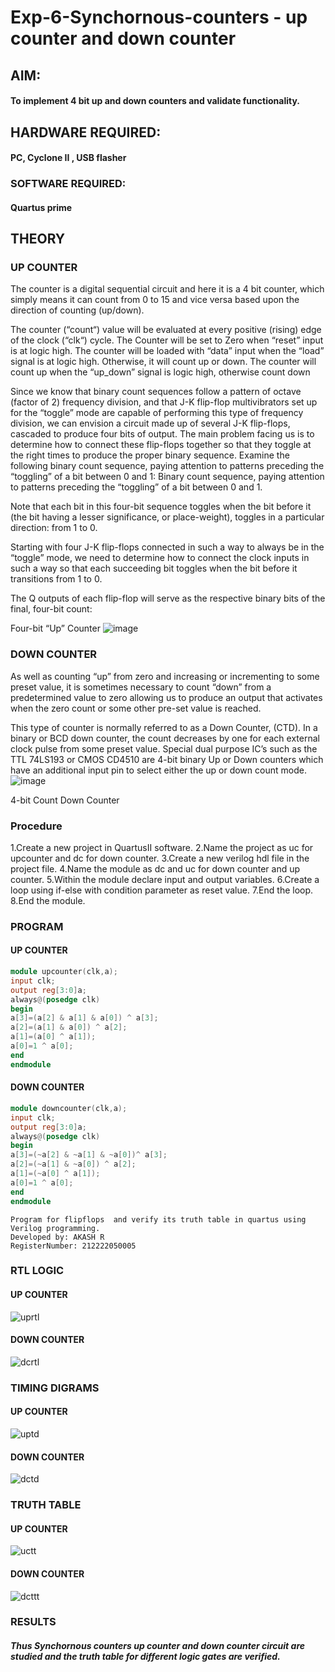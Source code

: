 # Exp-6-Synchornous-counters - up counter and down counter 
## AIM:
#### To implement 4 bit up and down counters and validate  functionality.
## HARDWARE REQUIRED: 
####  PC, Cyclone II , USB flasher
### SOFTWARE REQUIRED:  
#### Quartus prime
## THEORY 

### UP COUNTER 
The counter is a digital sequential circuit and here it is a 4 bit counter, which simply means it can count from 0 to 15 and vice versa based upon the direction of counting (up/down). 

The counter (“count“) value will be evaluated at every positive (rising) edge of the clock (“clk“) cycle.
The Counter will be set to Zero when “reset” input is at logic high.
The counter will be loaded with “data” input when the “load” signal is at logic high. Otherwise, it will count up or down.
The counter will count up when the “up_down” signal is logic high, otherwise count down

Since we know that binary count sequences follow a pattern of octave (factor of 2) frequency division, and that J-K flip-flop multivibrators set up for the “toggle” mode are capable of performing this type of frequency division, we can envision a circuit made up of several J-K flip-flops, cascaded to produce four bits of output.
The main problem facing us is to determine how to connect these flip-flops together so that they toggle at the right times to produce the proper binary sequence.
Examine the following binary count sequence, paying attention to patterns preceding the “toggling” of a bit between 0 and 1:
Binary count sequence, paying attention to patterns preceding the “toggling” of a bit between 0 and 1.

Note that each bit in this four-bit sequence toggles when the bit before it (the bit having a lesser significance, or place-weight), toggles in a particular direction: from 1 to 0.



 
 

Starting with four J-K flip-flops connected in such a way to always be in the “toggle” mode, we need to determine how to connect the clock inputs in such a way so that each succeeding bit toggles when the bit before it transitions from 1 to 0.

The Q outputs of each flip-flop will serve as the respective binary bits of the final, four-bit count:

 
 

Four-bit “Up” Counter
![image](https://user-images.githubusercontent.com/36288975/169644758-b2f4339d-9532-40c5-af40-8f4f8c942e2c.png)



### DOWN COUNTER 

As well as counting “up” from zero and increasing or incrementing to some preset value, it is sometimes necessary to count “down” from a predetermined value to zero allowing us to produce an output that activates when the zero count or some other pre-set value is reached.

This type of counter is normally referred to as a Down Counter, (CTD). In a binary or BCD down counter, the count decreases by one for each external clock pulse from some preset value. Special dual purpose IC’s such as the TTL 74LS193 or CMOS CD4510 are 4-bit binary Up or Down counters which have an additional input pin to select either the up or down count mode.
![image](https://user-images.githubusercontent.com/36288975/169644844-1a14e123-7228-4ed8-81a9-eb937dff4ac8.png)


4-bit Count Down Counter
### Procedure
1.Create a new project in QuartusII software. 
2.Name the project as uc for upcounter and dc for down counter. 
3.Create a new verilog hdl file in the project file. 
4.Name the module as dc and uc for down counter and up counter.
5.Within the module declare input and output variables.
6.Create a loop using if-else with condition parameter as reset value. 
7.End the loop.
8.End the module.



### PROGRAM 
#### UP COUNTER 
```verilog
module upcounter(clk,a);
input clk;
output reg[3:0]a;
always@(posedge clk)
begin
a[3]=(a[2] & a[1] & a[0]) ^ a[3];
a[2]=(a[1] & a[0]) ^ a[2];
a[1]=(a[0] ^ a[1]);
a[0]=1 ^ a[0];
end
endmodule
```
#### DOWN COUNTER 
```verilog
module downcounter(clk,a);
input clk;
output reg[3:0]a;
always@(posedge clk)
begin
a[3]=(~a[2] & ~a[1] & ~a[0])^ a[3];
a[2]=(~a[1] & ~a[0]) ^ a[2];
a[1]=(~a[0] ^ a[1]);
a[0]=1 ^ a[0];
end
endmodule
```
```
Program for flipflops  and verify its truth table in quartus using Verilog programming.
Developed by: AKASH R
RegisterNumber: 212222050005
```






### RTL LOGIC

#### UP COUNTER 
![uprtl](https://github.com/AkashRaja7/Exp-7-Synchornous-counters-/assets/130548870/6139103b-cb93-48ab-bc3a-2444d0ea5852)

#### DOWN COUNTER 

![dcrtl](https://github.com/AkashRaja7/Exp-7-Synchornous-counters-/assets/130548870/282528fa-83c0-4a65-b442-4dea3d2a6521)









### TIMING DIGRAMS

#### UP COUNTER 
![uptd](https://github.com/AkashRaja7/Exp-7-Synchornous-counters-/assets/130548870/2383bbb4-d0c0-402e-840d-91abd05328e4)




#### DOWN COUNTER

![dctd](https://github.com/AkashRaja7/Exp-7-Synchornous-counters-/assets/130548870/09a631ed-7415-4b3f-bf7b-d27342f1ebb0)



### TRUTH TABLE 

#### UP COUNTER 

![uctt](https://github.com/AkashRaja7/Exp-7-Synchornous-counters-/assets/130548870/d28ff4a4-df4f-418a-9328-ca3cccc07f6e)


#### DOWN COUNTER
![dcttt](https://github.com/AkashRaja7/Exp-7-Synchornous-counters-/assets/130548870/e7a7595f-4e6c-41a6-aa5f-eaf172979167)


### RESULTS 
##### Thus Synchornous counters up counter and down counter circuit are studied and the truth table for different logic gates are verified.
